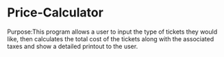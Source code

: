 # Price-Calculator

Purpose:This program allows a user to input the type of tickets they would
like, then calculates the total cost of the tickets
along with the associated taxes and show a detailed printout
to the user.

